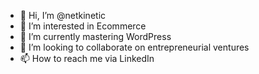 - 👋 Hi, I’m @netkinetic
- 👀 I’m interested in Ecommerce
- 🌱 I’m currently mastering WordPress
- 💞️ I’m looking to collaborate on entrepreneurial ventures
- 📫 How to reach me via LinkedIn

<!---
netkinetic/netkinetic is a ✨ special ✨ repository because its `README.md` (this file) appears on your GitHub profile.
You can click the Preview link to take a look at your changes.
--->
